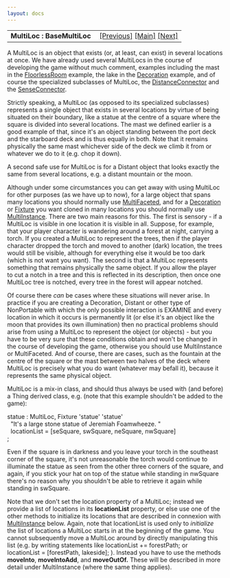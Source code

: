```yaml
---
layout: docs
---
```

<table width="100%" data-border="0" data-cellspacing="0"
data-cellpadding="3" data-bgcolor="#C0C0C0">
<colgroup>
<col style="width: 50%" />
<col style="width: 50%" />
</colgroup>
<tbody>
<tr>
<td style="text-align: left;"><strong>MultiLoc : BaseMultiLoc<br />
</strong></td>
<td style="text-align: right;"><a
href="vehiclebarrier.html">[Previous]</a> <a
href="generalintroduction.html">[Main]</a> <a
href="multiinstance.html">[Next]</a></td>
</tr>
</tbody>
</table>

  
A MultiLoc is an object that exists (or, at least, can exist) in several
locations at once. We have already used several MultiLocs in the course
of developing the game without much comment, examples including the mast
in the [FloorlessRoom](floorlessroom.html) example, the lake in the
[Decoration](decoration.html#lakedecoration) example, and of course the
specialized subclasses of MultiLoc, the
[DistanceConnector](distanceconnector.html) and the
[SenseConnector](senseconnector.html).  
  
Strictly speaking, a MultiLoc (as opposed to its specialized subclasses)
represents a single object that exists in several locations by virtue of
being situated on their boundary, like a statue at the centre of a
square where the square is divided into several locations. The mast we
defined earlier is a good example of that, since it's an object standing
between the port deck and the starboard deck and is thus equally in
both. Note that it remains physically the same mast whichever side of
the deck we climb it from or whatever we do to it (e.g. chop it down).  
  
A second safe use for MultiLoc is for a Distant object that looks
exactly the same from several locations, e.g. a distant mountain or the
moon.  
  
Although under some circumstances you can get away with using MultiLoc
for other purposes (as we have up to now), for a large object that spans
many locations you should normally use [MultiFaceted](multifaceted.html),
and for a [Decoration](decoration.html) or [Fixture](fixture.html) you
want cloned in many locations you should normally use
[MultiInstance](multiinstance.html). There are two main reasons for this.
The first is sensory - if a MultiLoc is visible in one location it is
visible in all. Suppose, for example, that your player character is
wandering around a forest at night, carrying a torch. If you created a
MultiLoc to represent the trees, then if the player character dropped
the torch and moved to another (dark) location, the trees would still be
visible, although for everything else it would be too dark (which is not
want you want). The second is that a MultiLoc represents something that
remains physically the same object. If you allow the player to cut a
notch in a tree and this is reflected in its description, then once one
MultiLoc tree is notched, every tree in the forest will appear
notched.  
  
Of course there *can* be cases where these situations will never arise.
In practice if you are creating a Decoration, Distant or other type of
NonPortable with which the only possible interaction is EXAMINE and
every location in which it occurs is permanently lit (or else it's an
object like the moon that provides its own illumination) then no
practical problems should arise from using a MultiLoc to represent the
object (or objects) - but you have to be very sure that these conditions
obtain and won't be changed in the course of developing the game,
otherwise you should use MultiInstance or MultiFaceted. And of course,
there are cases, such as the fountain at the centre of the square or the
mast between two halves of the deck where MultiLoc is precisely what you
do want (whatever may befall it), because it represents the same
physical object.  
  
MultiLoc is a mix-in class, and should thus always be used with (and
before) a Thing derived class, e.g. (note that this example shouldn't be
added to the game):  
  
statue : MultiLoc, Fixture 'statue' 'statue'  
  "It's a large stone statue of Jeremiah Foamwheeze. "  
  locationList = \[seSquare, swSquare, neSquare, nwSquare\]  
;  
  
Even if the square is in darkness and you leave your torch in the
southeast corner of the square, it's not unreasonable the torch would
continue to illuminate the statue as seen from the other three corners
of the square, and again, if you stick your hat on top of the statue
while standing in nwSquare there's no reason why you shouldn't be able
to retrieve it again while standing in swSquare.  
  
Note that we don't set the location property of a MultiLoc; instead we
provide a list of locations in its **locationList** property, or else
use one of the other methods to initialize its locations that are
described in connexion with [MultiInstance](multiinstance.html) below.
Again, note that locationList is used only to *initialize* the list of
locations a MultiLoc starts in at the beginning of the game. You cannot
subsequently move a MultiLoc around by directly manipulating this list
(e.g. by writing statements like locationList += forestPath; or
locationList = \[forestPath, lakeside\]; ). Instead you have to use the
methods **moveInto**, **moveIntoAdd**, and **moveOutOf.** These will be
described in more detail under MultiInstance (where the same thing
applies).  
  
